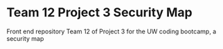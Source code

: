 # Team 12 Project 3 Security Map
Front end repository
Team 12 of Project 3 for the UW coding bootcamp, a security map
